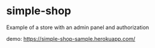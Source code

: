 # simple-shop
Example of a store with an admin panel and authorization

demo: https://simple-shop-sample.herokuapp.com/
